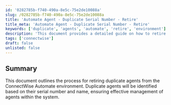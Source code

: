 ```yaml
---
id: '0282785b-f740-490a-8e5c-75e2de10088a'
slug: /0282785b-f740-490a-8e5c-75e2de10088a
title: 'Automate Agent - Duplicate Serial Number - Retire'
title_meta: 'Automate Agent - Duplicate Serial Number - Retire'
keywords: ['duplicate', 'agents', 'automate', 'retire', 'environment']
description: 'This document provides a detailed guide on how to retire duplicate agents from the ConnectWise Automate environment. It explains the identification process based on serial number and name, ensuring a streamlined management of agents within the system.'
tags: ['connectwise']
draft: false
unlisted: false
---
```


## Summary

This document outlines the process for retiring duplicate agents from the ConnectWise Automate environment. Duplicate agents will be identified based on their serial number and name, ensuring effective management of agents within the system.



